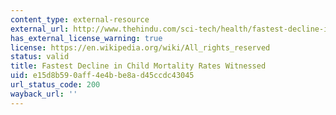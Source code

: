 ```yaml
---
content_type: external-resource
external_url: http://www.thehindu.com/sci-tech/health/fastest-decline-in-child-mortality-rates-witnessed/article6416187.ece
has_external_license_warning: true
license: https://en.wikipedia.org/wiki/All_rights_reserved
status: valid
title: Fastest Decline in Child Mortality Rates Witnessed
uid: e15d8b59-0aff-4e4b-be8a-d45ccdc43045
url_status_code: 200
wayback_url: ''
---
```


